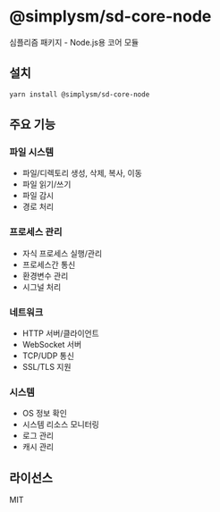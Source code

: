 # @simplysm/sd-core-node

심플리즘 패키지 - Node.js용 코어 모듈

## 설치

```bash
yarn install @simplysm/sd-core-node
```

## 주요 기능

### 파일 시스템

- 파일/디렉토리 생성, 삭제, 복사, 이동
- 파일 읽기/쓰기
- 파일 감시
- 경로 처리

### 프로세스 관리

- 자식 프로세스 실행/관리
- 프로세스간 통신
- 환경변수 관리
- 시그널 처리

### 네트워크

- HTTP 서버/클라이언트
- WebSocket 서버
- TCP/UDP 통신
- SSL/TLS 지원

### 시스템

- OS 정보 확인
- 시스템 리소스 모니터링
- 로그 관리
- 캐시 관리

## 라이선스

MIT